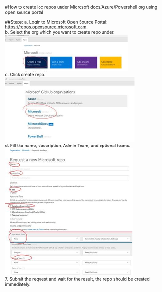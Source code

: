 #How to create loc repos under Microsoft docs/Azure/Powershell org using open source portal  

##Steps:
a.	Login to Microsoft Open Source Portal: https://repos.opensource.microsoft.com.  
b.	Select the org which you want to create repo under.  
![create_repo](../../images/ol_create_repo.jpg)  
c.	Click create repo.  
![create_repo](../../images/ol_create_repo_select_org.jpg)  
d.	Fill the name, description, Admin Team, and optional teams.  
![create_repo](../../images/ol_create_repo_fill_info.jpg)  
7. Submit the request and wait for the result, the repo should be created immediately.
